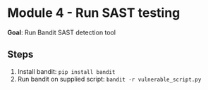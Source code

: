 # Module 4 - Run SAST testing

**Goal**: Run Bandit SAST detection tool

## Steps

1. Install bandit: `pip install bandit`
2. Run bandit on supplied script: `bandit -r vulnerable_script.py`
